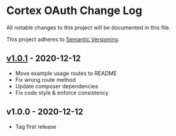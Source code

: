 # Cortex OAuth Change Log

All notable changes to this project will be documented in this file.

This project adheres to [Semantic Versioning](CONTRIBUTING.md).


## [v1.0.1] - 2020-12-12
- Move example usage routes to README
- Fix wrong route method
- Update composer dependencies
- Fix code style & enforce consistency

## v1.0.0 - 2020-12-12
- Tag first release
             
[v1.0.1]: https://github.com/rinvex/cortex-pages/compare/v1.0.0...v1.0.1
